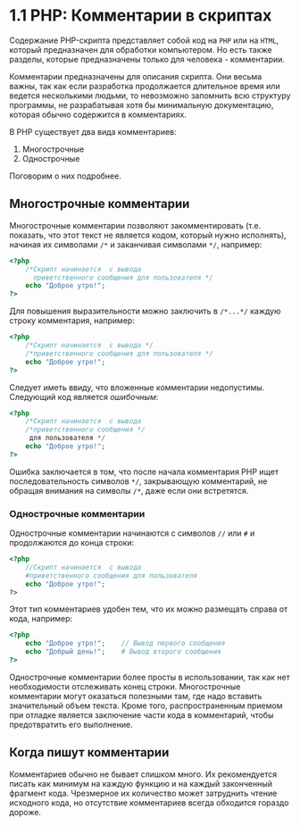 
# 1.1 PHP: Комментарии в скриптах

Содержание PHP-скрипта представляет собой код на `PHP` или на `HTML`, который предназначен для обработки компьютером.
Но есть также разделы, которые предназначены только для человека - комментарии.

Комментарии предназначены для описания скрипта. Они весьма важны, так как если разработка продолжается длительное время или ведется несколькими людьми, то невозможно запомнить всю структуру программы, не разрабатывая хотя бы минимальную документацию, которая обычно содержится в комментариях.

В PHP существует два вида комментариев:
<ol>
  <li>Многострочные</li>
  <li>Однострочные</li>
</ol>

Поговорим о них подробнее.

## Многострочные комментарии

Многострочные комментарии позволяют закомментировать (т.е. показать, что этот текст не является кодом, который нужно исполнять), начиная их символами `/*` и заканчивая символами `*/`, например:

```php
<?php
    /*Скрипт начинается  с вывода
      приветственного сообщения для пользователя */
    echo "Доброе утро!";
?>
```

Для повышения выразительности можно заключить в `/*...*/` каждую строку комментария, например:

```php
<?php
    /*Скрипт начинается  с вывода */
    /*приветственного сообщения для пользователя */
    echo "Доброе утро!";
?>
```

Следует иметь ввиду, что вложенные комментарии недопустимы. Следующий код является _ошибочным_:

```php
<?php
    /*Скрипт начинается  с вывода 
    /*приветственного сообщения */ 
     для пользователя */
    echo "Доброе утро!";
?>
```

Ошибка заключается в том, что после начала комментария PHP ищет последовательность символов `*/`, закрывающую комментарий, не обращая внимания на символы `/*`, даже если они встретятся.

<h3>Однострочные комментарии</h3>

Однострочные комментарии начинаются с символов `//` или `#` и продолжаются до конца строки:

```php
<?php
    //Скрипт начинается  с вывода 
    #приветственного сообщения для пользователя 
    echo "Доброе утро!";
?>
```

Этот тип комментариев удобен тем, что их можно размещать справа от кода, например:

```php
<?php    
    echo "Доброе утро!";    // Вывод первого сообщения
    echo "Добрый день!";    # Вывод второго сообщения
?>
```

Однострочные комментарии более просты в использовании, так как нет необходимости отслеживать конец строки. Многострочные комментарии могут оказаться полезными там, где надо вставить значительный объем текста. Кроме того, распространенным приемом при отладке является заключение части кода в комментарий, чтобы предотвратить его выполнение.

## Когда пишут комментарии

Комментариев обычно не бывает слишком много. Их рекомендуется писать как минимум на каждую функцию и на каждый законченный фрагмент кода. Чрезмерное их количество может затруднить чтение исходного кода, но отсутствие комментариев всегда обходится гораздо дороже.
